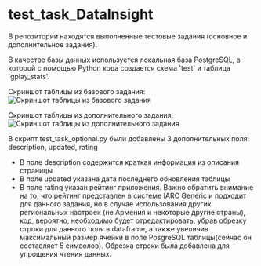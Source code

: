 # test_task_DataInsight
В репозитории находятся выполненные тестовые задания (основное и дополнительное задания).

В качестве базы данных используется локальная база PostgreSQL, в которой с помощью Python кода создается схема 'test' и таблица 'gplay_stats'.

Скриншот таблицы из базового задания:
![Скриншот таблицы из базового задания](https://github.com/bengel-cooper/test_task_DataInsight/blob/main/table_screenshot.PNG)

Скриншот таблицы из дополнительного задания:
![Скриншот таблицы из дополнительного задания](https://github.com/bengel-cooper/test_task_DataInsight/blob/main/optional_table_screenshot.PNG)


В скрипт test_task_optional.py были добавлены 3 дополнительных поля: description, updated, rating
- В поле description содержится краткая информация из описания страницы
- В поле updated указана дата последнего обновления таблицы
- В поле rating указан рейтинг приложения. Важно обратить внимание на то, что рейтинг представлен в системе <a href="https://support.google.com/googleplay/android-developer/answer/9859655?hl=en">IARC Generic</a> и подходит для данного задания, но в случае использования других региональных настроек (не Армения и некоторые другие страны), код, вероятно, необходимо будет отредактировать, убрав обрезку строки для данного поля в dataframe, а также увеличив максимальный размер ячейки в поле PosgreSQL таблицы(сейчас он составляет 5 символов). Обрезка строки была добавлена для упрощения чтения данных.
